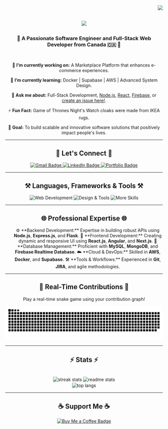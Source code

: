 <img align="right" src="https://visitor-badge.laobi.icu/badge?page_id=SIBOSHREE-Roy.SIBOSHREE-Roy" />

<h1 align="center">
    <img src="https://readme-typing-svg.herokuapp.com/?font=Righteous&size=35&center=true&vCenter=true&width=500&height=70&duration=4000&lines=Hi+There!+👋;+I'm+SIBOSHREE+Roy!;" />
</h1>

<h3 align="center">🌟 A Passionate Software Engineer and Full-Stack Web Developer from Canada 🇨🇦 🌟</h3>

<br/>

<div align="center">
 
 🔭 **I’m currently working on:** A Marketplace Platform that enhances e-commerce experiences.

 🌱 **I’m currently learning:** Docker | Supabase | AWS | Advanced System Design.

 💬 **Ask me about:** Full-Stack Development, [Node.js](https://nodejs.org), [React](https://react.dev), [Firebase](https://firebase.google.com/), or [create an issue here!](https://github.com/SIBOSHREE-Roy/SIBOSHREE-Roy/issues).

 ⚡ **Fun Fact:** Game of Thrones Night's Watch cloaks were made from IKEA rugs.

 🎯 **Goal:** To build scalable and innovative software solutions that positively impact people's lives.

</div>

---

<h2 align="center">💌 Let's Connect 💌</h2>
<div align="center"> 
  <a href="mailto:siboshreeroy169@gmail.com">
    <img src="https://img.shields.io/badge/Gmail-333333?style=for-the-badge&logo=gmail&logoColor=red" alt="Gmail Badge" />
  </a>
  <a href="https://linkedin.com/in/siboshreeroy" target="_blank">
    <img src="https://img.shields.io/badge/LinkedIn-0077B5?style=for-the-badge&logo=linkedin&logoColor=white" alt="LinkedIn Badge" />
  </a>
  <a href="https://personalprotfolios.netlify.app/" target="_blank">
     <img src="https://img.shields.io/badge/Portfolio-FF5722?style=for-the-badge&logo=google-chrome&logoColor=white" alt="Portfolio Badge" />
  </a>
</div>

---

<h2 align="center">⚒️ Languages, Frameworks & Tools ⚒️</h2>
<div align="center">
    <img src="https://skillicons.dev/icons?i=html,css,js,ts,react,nextjs,angular,nodejs,express,mongodb,mysql,flask,dotnet" alt="Web Development" />
    <img src="https://skillicons.dev/icons?i=bootstrap,tailwind,mui,figma,vscode,git,github,firebase,aws,docker,java,python,c" alt="Design & Tools" />
    <img src="https://skillicons.dev/icons?i=ruby,rails,typescript,linux" alt="More Skills" />
</div>

---

<h2 align="center">🌐 Professional Expertise 🌐</h2>
<div align="center">
<ul>
  ⚙️ **Backend Development:** Expertise in building robust APIs using <strong>Node.js</strong>, <strong>Express.js</strong>, and <strong>Flask</strong>.
  🎨 **Frontend Development:** Creating dynamic and responsive UI using <strong>React.js</strong>, <strong>Angular</strong>, and <strong>Next.js</strong>.
  💾 **Database Management:** Proficient with <strong>MySQL</strong>, <strong>MongoDB</strong>, and <strong>Firebase Realtime Database</strong>.
  ☁️ **Cloud & DevOps:** Skilled in <strong>AWS</strong>, <strong>Docker</strong>, and <strong>Supabase</strong>.
  🛠️ **Tools & Workflows:** Experienced in <strong>Git</strong>, <strong>JIRA</strong>, and agile methodologies.
</ul>
</div>

---

<h2 align="center">🐍 Real-Time Contributions 🐍</h2>
<div align="center">
    <p>Play a real-time snake game using your contribution graph!</p>
    <a href="https://github.com/Platane/snk">
        <img src="https://raw.githubusercontent.com/Platane/snk/output/github-contribution-grid-snake.svg" alt="Contribution Snake Game" />
    </a>
</div>

---

<h2 align="center">⚡ Stats ⚡</h2>
<br>
<div align=center>
  <img width=390 src="https://github-readme-streak-stats-salesp07.vercel.app/?user=salesp07&count_private=true&theme=react&border_radius=10" alt="streak stats"/>
  <img width=390 src="https://github-readme-stats-salesp07.vercel.app/api?username=salesp07&count_private=true&show_icons=true&theme=react&rank_icon=github&border_radius=10" alt="readme stats" />
  <br/>
  <img width=325 align="center" src="https://github-readme-stats-salesp07.vercel.app/api/top-langs/?username=salesp07&hide=HTML&langs_count=8&layout=compact&theme=react&border_radius=10&size_weight=0.5&count_weight=0.5&exclude_repo=github-readme-stats" alt="top langs" />
</div>


---

<h2 align="center">☕ Support Me ☕</h2>
<div align="center">
  <a href="https://www.linkedin.com/in/manu-roy/" target="_blank">
    <img src="https://img.shields.io/badge/Buy%20Me%20a%20Coffee-FCC624?style=for-the-badge&logo=buymeacoffee&logoColor=black" alt="Buy Me a Coffee Badge" />
  </a>
</div>
